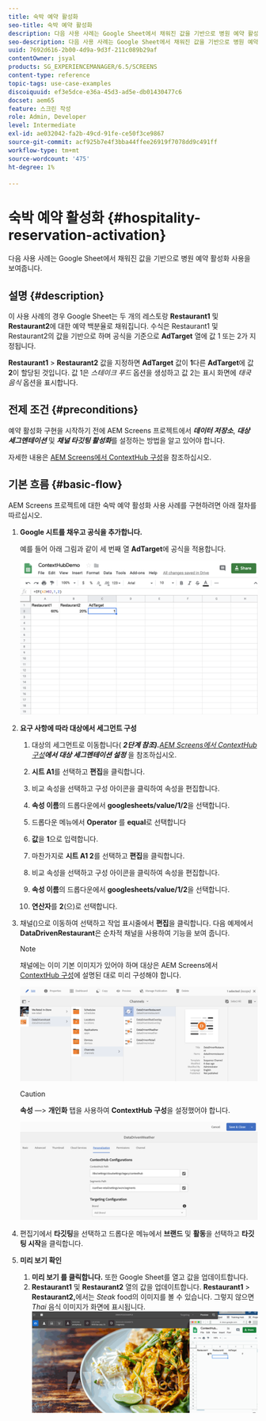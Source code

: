 ```yaml
---
title: 숙박 예약 활성화
seo-title: 숙박 예약 활성화
description: 다음 사용 사례는 Google Sheet에서 채워진 값을 기반으로 병원 예약 활성화 사용을 보여줍니다.
seo-description: 다음 사용 사례는 Google Sheet에서 채워진 값을 기반으로 병원 예약 활성화 사용을 보여줍니다.
uuid: 7692d616-2b00-4d9a-9d3f-211c089b29af
contentOwner: jsyal
products: SG_EXPERIENCEMANAGER/6.5/SCREENS
content-type: reference
topic-tags: use-case-examples
discoiquuid: ef3e5dce-e36a-45d3-ad5e-db01430477c6
docset: aem65
feature: 스크린 작성
role: Admin, Developer
level: Intermediate
exl-id: ae032042-fa2b-49cd-91fe-ce50f3ce9867
source-git-commit: acf925b7e4f3bba44ffee26919f7078dd9c491ff
workflow-type: tm+mt
source-wordcount: '475'
ht-degree: 1%

---
```


# 숙박 예약 활성화 {#hospitality-reservation-activation}

다음 사용 사례는 Google Sheet에서 채워진 값을 기반으로 병원 예약 활성화 사용을 보여줍니다.

## 설명 {#description}

이 사용 사례의 경우 Google Sheet는 두 개의 레스토랑 **Restaurant1** 및 **Restaurant2**&#x200B;에 대한 예약 백분율로 채워집니다. 수식은 Restaurant1 및 Restaurant2의 값을 기반으로 하며 공식을 기준으로 **AdTarget** 열에 값 1 또는 2가 지정됩니다.

**Restaurant1** > **Restaurant2** 값을 지정하면 **AdTarget** 값이 **1**&#x200B;다른 **AdTarget**&#x200B;에 값 **2**&#x200B;이 할당된 것입니다. 값 1은 *스테이크 푸드* 옵션을 생성하고 값 2는 표시 화면에 *태국 음식* 옵션을 표시합니다.

## 전제 조건 {#preconditions}

예약 활성화 구현을 시작하기 전에 AEM Screens 프로젝트에서 ***데이터 저장소***, ***대상 세그멘테이션*** 및 ***채널 타깃팅 활성화***&#x200B;를 설정하는 방법을 알고 있어야 합니다.

자세한 내용은 [AEM Screens에서 ContextHub 구성](configuring-context-hub.md)을 참조하십시오.

## 기본 흐름 {#basic-flow}

AEM Screens 프로젝트에 대한 숙박 예약 활성화 사용 사례를 구현하려면 아래 절차를 따르십시오.

1. **Google 시트를 채우고 공식을 추가합니다.**

   예를 들어 아래 그림과 같이 세 번째 열 **AdTarget**&#x200B;에 공식을 적용합니다.

   ![screen_shot_2019-04-29at94132am](assets/screen_shot_2019-04-29at94132am.png)

1. **요구 사항에 따라 대상에서 세그먼트 구성**

   1. 대상의 세그먼트로 이동합니다( ***2단계 참조).**[AEM Screens에서 ContextHub 구성](configuring-context-hub.md)**에서 대상 세그멘테이션 설정*** 을 참조하십시오.

   1. **시트 A1**&#x200B;를 선택하고 **편집**&#x200B;을 클릭합니다.

   1. 비교 속성을 선택하고 구성 아이콘을 클릭하여 속성을 편집합니다.
   1. **속성 이름**&#x200B;의 드롭다운에서 **googlesheets/value/1/2**&#x200B;을 선택합니다.

   1. 드롭다운 메뉴에서 **Operator** 를 **equal**&#x200B;로 선택합니다

   1. **값**&#x200B;을 **1**&#x200B;으로 입력합니다.

   1. 마찬가지로 **시트 A1 2**&#x200B;를 선택하고 **편집**&#x200B;을 클릭합니다.

   1. 비교 속성을 선택하고 구성 아이콘을 클릭하여 속성을 편집합니다.
   1. **속성 이름**&#x200B;의 드롭다운에서 **googlesheets/value/1/2**&#x200B;을 선택합니다.

   1. **연산자**&#x200B;를 **2**(으)로 선택합니다.

1. 채널()으로 이동하여 선택하고 작업 표시줄에서 **편집**&#x200B;을 클릭합니다. 다음 예제에서 **DataDrivenRestaurant**&#x200B;은 순차적 채널을 사용하여 기능을 보여 줍니다.

   >[!NOTE]
   >
   >채널에는 이미 기본 이미지가 있어야 하며 대상은 AEM Screens에서 [ContextHub 구성](configuring-context-hub.md)에 설명된 대로 미리 구성해야 합니다.

   ![screen_shot_2019-05-08at14652pm](assets/screen_shot_2019-05-08at14652pm.png)

   >[!CAUTION]
   >
   >**속성** —> **개인화** 탭을 사용하여 **ContextHub** **구성**&#x200B;을 설정했어야 합니다.

   ![screen_shot_2019-05-08at114106am](assets/screen_shot_2019-05-08at114106am.png)

1. 편집기에서 **타깃팅**&#x200B;을 선택하고 드롭다운 메뉴에서 **브랜드** 및 **활동**&#x200B;을 선택하고 **타깃팅 시작**&#x200B;을 클릭합니다.
1. **미리 보기 확인**

   1. **미리 보기 를 클릭합니다.** 또한 Google Sheet를 열고 값을 업데이트합니다.
   1. **Restaurant1** 및 **Restaurant2** 열의 값을 업데이트합니다. **Restaurant1** > **Restaurant2,**&#x200B;에서는 *Steak* food의 이미지를 볼 수 있습니다. 그렇지 않으면 *Thai* 음식 이미지가 화면에 표시됩니다.
   ![결과5](assets/result5.gif)
